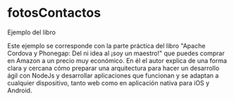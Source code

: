 # fotosContactos
Ejemplo del libro

Este ejemplo se corresponde con la parte práctica del libro "Apache Cordova y Phonegap: Del ni idea al ¡soy un maestro!" que puedes comprar en Amazon a un precio muy económico. En él el autor explica de una forma clara y cercana cómo preparar una arquitectura para hacer un desarrollo ágil con NodeJs y desarrollar aplicaciones que funcionan y se adaptan a cualquier dispositivo, tanto web como en aplicación nativa para iOS y Android.